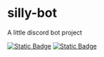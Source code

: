 # silly-bot
A little discord bot project


<a href="https://twitch.tv/sillysoon" target="_blank">![Static Badge](https://img.shields.io/badge/SillySoon-9145ff?style=for-the-badge&logo=twitch&logoColor=white)</a>
<a href="https://discord.gg/FEdbHTXVFn">![Static Badge](https://img.shields.io/badge/Support-4f63f0?style=for-the-badge&logo=discord&logoColor=white)</a>